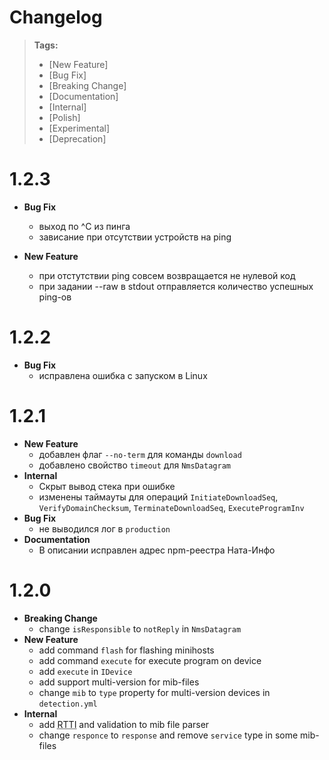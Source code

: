 # Changelog
> **Tags:**
>
> - [New Feature]
> - [Bug Fix]
> - [Breaking Change]
> - [Documentation]
> - [Internal]
> - [Polish]
> - [Experimental]
> - [Deprecation]

# 1.2.3
- **Bug Fix**
  - выход по ^C из пинга
  - зависание при отсутствии устройств на ping
 
- **New Feature**
  - при отстутствии ping совсем возвращается не нулевой код
  - при задании --raw в stdout отправляется количество успешных ping-ов

# 1.2.2
- **Bug Fix**
  - исправлена ошибка с запуском в Linux
  
# 1.2.1
- **New Feature**
  - добавлен флаг `--no-term` для команды `download`
  - добавлено свойство `timeout` для `NmsDatagram`
- **Internal**
  - Скрыт вывод стека при ошибке
  - изменены таймауты для операций 
   `InitiateDownloadSeq`, `VerifyDomainChecksum`, `TerminateDownloadSeq`, `ExecuteProgramInv` 
- **Bug Fix**
  - не выводился лог в `production`
- **Documentation**
  - В описании исправлен адрес npm-реестра Ната-Инфо
  

# 1.2.0
- **Breaking Change**
  - change `isResponsible` to `notReply` in `NmsDatagram`
- **New Feature**
  - add command `flash` for flashing minihosts
  - add command `execute` for execute program on device
  - add `execute` in `IDevice`
  - add support multi-version for mib-files
  - change `mib` to `type` property for multi-version devices in `detection.yml`
- **Internal**
  - add <abbr title="Run Type Type Information">RTTI</abbr> and validation to mib file parser
  - change `responce` to `response` and remove `service` type in some mib-files
  
